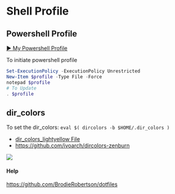 ﻿# Shell Profile

## Powershell Profile

[▶ My Powershell Profile](profile.ps1)

To initiate powershell profile

```powershell
Set-ExecutionPolicy -ExecutionPolicy Unrestricted
New-Item $profile -Type File -Force
notepad $profile
# To Update
. $profile
```

## dir_colors

To set the dir_colors: `eval $( dircolors -b $HOME/.dir_colors )`

* [dir_colors_lightyellow File](dir_colors_lightyellow)
* https://github.com/ivoarch/dircolors-zenburn

![](https://github.com/ivoarch/dircolors-zenburn/raw/master/img/screenshot.png)

#### Help

https://github.com/BrodieRobertson/dotfiles
